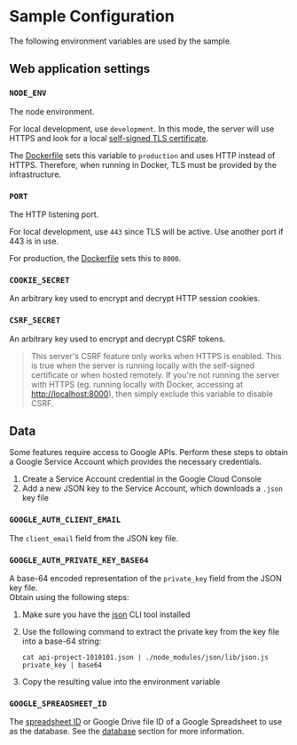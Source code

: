 # Sample Configuration

The following environment variables are used by the sample.

## Web application settings

### `NODE_ENV`

The node environment.

For local development, use `development`. In this mode, the server will use HTTPS and look for a local [self-signed TLS certificate](./README.md#self-signed-tls-certificate).

The [Dockerfile](./Dockerfile) sets this variable to `production` and uses HTTP instead of HTTPS. Therefore, when running in Docker, TLS must be provided by the infrastructure.

### `PORT`

The HTTP listening port.

For local development, use `443` since TLS will be active. Use another port if 443 is in use.

For production, the [Dockerfile](./Dockerfile) sets this to `8000`.

### `COOKIE_SECRET`

An arbitrary key used to encrypt and decrypt HTTP session cookies.

### `CSRF_SECRET`

An arbitrary key used to encrypt and decrypt CSRF tokens.

> This server's CSRF feature only works when HTTPS is enabled. This is true when the server is running locally with the self-signed certificate or when hosted remotely. If you're not running the server with HTTPS (eg. running locally with Docker, accessing at <http://localhost:8000>), then simply exclude this variable to disable CSRF.

## Data

Some features require access to Google APIs. Perform these steps to obtain a Google Service Account which provides the necessary credentials.

1. Create a Service Account credential in the Google Cloud Console
1. Add a new JSON key to the Service Account, which downloads a `.json` key file

### `GOOGLE_AUTH_CLIENT_EMAIL`

The `client_email` field from the JSON key file.

### `GOOGLE_AUTH_PRIVATE_KEY_BASE64`

A base-64 encoded representation of the `private_key` field from the JSON key file.  
Obtain using the following steps:

1. Make sure you have the [json](https://www.npmjs.com/package/json) CLI tool installed
1. Use the following command to extract the private key from the key file into a base-64 string:

   ```shell
   cat api-project-1010101.json | ./node_modules/json/lib/json.js  private_key | base64
   ```
1. Copy the resulting value into the environment variable

### `GOOGLE_SPREADSHEET_ID`

The [spreadsheet ID](https://developers.google.com/sheets/api/guides/concepts) or Google Drive file ID of a Google Spreadsheet to use as the database. See the [database](./README.md#database) section for more information.
